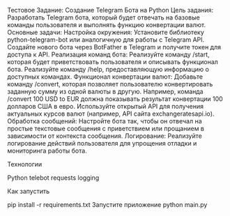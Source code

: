 Тестовое Задание: Создание Telegram Бота на Python
Цель задания: Разработать Telegram бота, который будет отвечать на базовые команды пользователя и выполнять функцию конвертации валют.
Основные задачи:
Настройка окружения:
Установите библиотеку python-telegram-bot или аналогичную для работы с Telegram API.
Создайте нового бота через BotFather в Telegram и получите токен для доступа к API.
Реализация команд бота:
Реализуйте команду /start, которая будет приветствовать пользователя и описывать функционал бота.
Реализуйте команду /help, предоставляющую информацию о доступных командах.
Функционал конвертации валют:
Добавьте команду /convert, которая позволяет пользователю конвертировать заданную сумму из одной валюты в другую. Например, команда /convert 100 USD to EUR должна показывать результат конвертации 100 долларов США в евро.
Используйте открытый API для получения актуальных курсов валют (например, API сайта exchangeratesapi.io).
Обработка сообщений:
Настройте бота так, чтобы он отвечал на простые текстовые сообщения с приветствием или прощанием в зависимости от контекста сообщения.
Логирование:
Реализуйте логирование действий пользователя для упрощения отладки и мониторинга работы бота.


Технологии

Python
telebot
requests
logging


Как запустить

pip install -r requirements.txt
Запустите приложение python main.py
